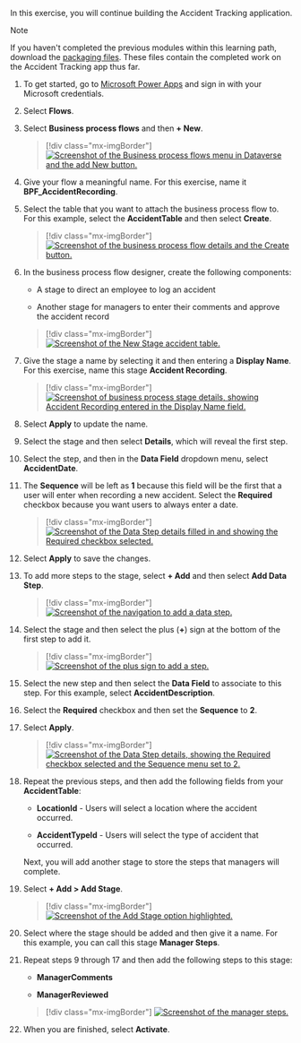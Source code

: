 In this exercise, you will continue building the Accident Tracking application.

>[!NOTE]
> If you haven't completed the previous modules within this learning path, download the [packaging files](https://github.com/MicrosoftDocs/mslearn-developer-tools-power-platform/tree/master/power-apps/business-process-flow). These files contain the completed work on the Accident Tracking app thus far.

1. To get started, go to [Microsoft Power Apps](https://make.powerapps.com/?azure-portal=true) and sign in with your Microsoft credentials.

1. Select **Flows**.

1. Select **Business process flows** and then **+ New**.

	> [!div class="mx-imgBorder"]
	> [![Screenshot of the Business process flows menu in Dataverse and the add New button.](../media/menu.png)](../media/menu.png#lightbox)

1. Give your flow a meaningful name. For this exercise, name it **BPF\_AccidentRecording**.

1. Select the table that you want to attach the business process flow to. For this example, select the **AccidentTable** and then select **Create**.

	> [!div class="mx-imgBorder"]
	> [![Screenshot of the business process flow details and the Create button.](../media/create.png)](../media/create.png#lightbox)

1. In the business process flow designer, create the following components:

	-   A stage to direct an employee to log an accident
	
	-   Another stage for managers to enter their comments and approve the accident record

	> [!div class="mx-imgBorder"]
	> [![Screenshot of the New Stage accident table.](../media/new-stage.png)](../media/new-stage.png#lightbox)

1. Give the stage a name by selecting it and then entering a **Display Name**. For this exercise, name this stage **Accident Recording**.

	> [!div class="mx-imgBorder"]
	> [![Screenshot of business process stage details, showing Accident Recording entered in the Display Name field.](../media/stage.png)](../media/stage.png#lightbox)

1. Select **Apply** to update the name.

1. Select the stage and then select **Details**, which will reveal the first step.

1. Select the step, and then in the **Data Field** dropdown menu, select **AccidentDate**.

1. The **Sequence** will be left as **1** because this field will be the first that a user will enter when recording a new accident. Select the **Required** checkbox because you want users to always enter a date.

	> [!div class="mx-imgBorder"]
	> [![Screenshot of the Data Step details filled in and showing the Required checkbox selected.](../media/data-step.png)](../media/data-step.png#lightbox)

1. Select **Apply** to save the changes.

1. To add more steps to the stage, select **+ Add** and then select **Add Data Step**.

	> [!div class="mx-imgBorder"]
	> [![Screenshot of the navigation to add a data step.](../media/add-data-step.png)](../media/add-data-step.png#lightbox)

1. Select the stage and then select the plus (**+**) sign at the bottom of the first step to add it.

	> [!div class="mx-imgBorder"]
	> [![Screenshot of the plus sign to add a step.](../media/add.png)](../media/add.png#lightbox)

1. Select the new step and then select the **Data Field** to associate to this step. For this example, select **AccidentDescription**.

1. Select the **Required** checkbox and then set the **Sequence** to **2**.

1. Select **Apply**.

	> [!div class="mx-imgBorder"]
	> [![Screenshot of the Data Step details, showing the Required checkbox selected and the Sequence menu set to 2.](../media/second-step.png)](../media/second-step.png#lightbox)

1. Repeat the previous steps, and then add the following fields from your **AccidentTable**:

	-   **LocationId** - Users will select a location where the accident occurred.
	
	-   **AccidentTypeId** - Users will select the type of accident that occurred.

    Next, you will add another stage to store the steps that managers will complete.

1. Select **+ Add > Add Stage**.

	> [!div class="mx-imgBorder"]
	> [![Screenshot of the Add Stage option highlighted.](../media/add-stage.png)](../media/add-stage.png#lightbox)

1. Select where the stage should be added and then give it a name. For this example, you can call this stage **Manager Steps**.

1. Repeat steps 9 through 17 and then add the following steps to this stage:

	-   **ManagerComments**

	-   **ManagerReviewed**

	> [!div class="mx-imgBorder"]
	> [![Screenshot of the manager steps.](../media/manager-steps.png)](../media/manager-steps.png#lightbox)

1. When you are finished, select **Activate**.
